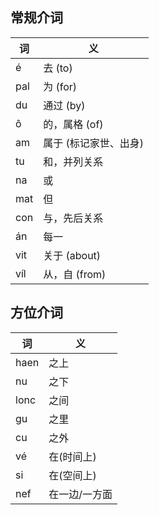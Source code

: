 
## 常规介词
| 词   | 义            |
|-----|--------------|
| é   | 去 (to)       |
| pal | 为 (for)      |
| du  | 通过 (by)      |
| ô   | 的，属格 (of)    |
| am  | 属于 (标记家世、出身) |
| tu  | 和，并列关系       |
| na  | 或            |
| mat | 但            |
| con | 与，先后关系       |
| án  | 每一           |
| vit | 关于 (about)   |
| víl | 从，自 (from)   |

## 方位介词
| 词    | 义       |
|------|---------|
| haen | 之上      |
| nu   | 之下      |
| lonc | 之间      |
| gu   | 之里      |
| cu   | 之外      |
| vé   | 在(时间上)  |
| si   | 在(空间上)  |
| nef  | 在一边/一方面 |
